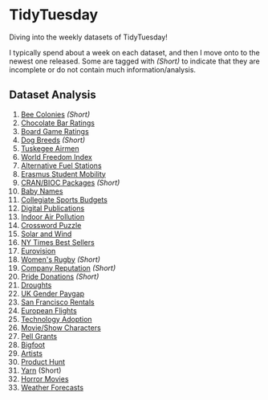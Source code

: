 # TidyTuesday
Diving into the weekly datasets of TidyTuesday! 

I typically spend about a week on each dataset, and then I move onto to the newest one released. Some are tagged with *(Short)* to indicate that they are incomplete or do not contain much information/analysis.

## Dataset Analysis

1. [Bee Colonies](https://github.com/MattHondrakis/TidyTuesday/blob/main/01-11-22/Bees.md) *(Short)*
2. [Chocolate Bar Ratings](https://github.com/MattHondrakis/TidyTuesday/blob/main/01-18-22/Chocolate.md)
3. [Board Game Ratings](https://github.com/MattHondrakis/TidyTuesday/blob/main/01-25-22/BoardGames.md)
4. [Dog Breeds](https://github.com/MattHondrakis/TidyTuesday/blob/main/02-01-22/DogBreeds.md) *(Short)*
5. [Tuskegee Airmen](https://github.com/MattHondrakis/TidyTuesday/blob/main/02-08-22/Airmen.md)
6. [World Freedom Index](https://github.com/MattHondrakis/TidyTuesday/blob/main/02-22-22/Freedom.md)
7. [Alternative Fuel Stations](https://github.com/MattHondrakis/TidyTuesday/blob/main/03-01-22/Stations.md)
8. [Erasmus Student Mobility](https://github.com/MattHondrakis/TidyTuesday/blob/main/03-08-22/Erasmus.md)
9. [CRAN/BIOC Packages](https://github.com/MattHondrakis/TidyTuesday/blob/main/03-15-22/Packages.md) *(Short)*
10. [Baby Names](https://github.com/MattHondrakis/TidyTuesday/blob/main/03-22-22/BabyNames.md)
11. [Collegiate Sports Budgets](https://github.com/MattHondrakis/TidyTuesday/blob/main/03-29-22/Sports.md) 
12. [Digital Publications](https://github.com/MattHondrakis/TidyTuesday/blob/main/04-05-22/Publications.md)
13. [Indoor Air Pollution](https://github.com/MattHondrakis/TidyTuesday/blob/main/04-12-22/Indoor-Pollution.md)
14. [Crossword Puzzle](https://github.com/MattHondrakis/TidyTuesday/blob/main/04-19-22/Crossword-Puzzle.md)
15. [Solar and Wind](https://github.com/MattHondrakis/TidyTuesday/blob/main/05-03-22/Solar-and-Wind.md)
16. [NY Times Best Sellers](https://github.com/MattHondrakis/TidyTuesday/blob/main/05-10-22/NYT-Best-Sellers.md)
17. [Eurovision](https://github.com/MattHondrakis/TidyTuesday/blob/main/05-17-22/Eurovision.md)
18. [Women's Rugby](https://github.com/MattHondrakis/TidyTuesday/blob/main/05-24-22/Women-s-Rugby.md) *(Short)*
19. [Company Reputation](https://github.com/MattHondrakis/TidyTuesday/blob/main/05-31-22/Company-Reputation.md) *(Short)*
20. [Pride Donations](https://github.com/MattHondrakis/TidyTuesday/blob/main/06-07-22/Pride-Donations.md) *(Short)*
21. [Droughts](https://github.com/MattHondrakis/TidyTuesday/blob/main/06-14-22/Drought.md)
22. [UK Gender Paygap](https://github.com/MattHondrakis/TidyTuesday/blob/main/06-28-22/Paygap.md)
23. [San Francisco Rentals](https://github.com/MattHondrakis/TidyTuesday/blob/main/07-05-22/San-Fransisco-Rentals.md)
24. [European Flights](https://github.com/MattHondrakis/TidyTuesday/blob/main/07-12-22/European-Flights.md)
25. [Technology Adoption](https://github.com/MattHondrakis/TidyTuesday/blob/main/07-19-22/Technology.md)
26. [Movie/Show Characters](https://github.com/MattHondrakis/TidyTuesday/blob/main/08-16-22/Characters.md) 
27. [Pell Grants](https://github.com/MattHondrakis/TidyTuesday/blob/main/08-30-22/Pell-Grants.md)
28. [Bigfoot](https://github.com/MattHondrakis/TidyTuesday/blob/main/09-13-22/Bigfoot.md)
29. [Artists](https://github.com/MattHondrakis/TidyTuesday/blob/main/09-27-22/Artists.md)
30. [Product Hunt](https://github.com/MattHondrakis/TidyTuesday/blob/main/10-04-22/Product.md)
31. [Yarn](https://github.com/MattHondrakis/TidyTuesday/blob/main/10-11-22/Ravelry-Yarn.md) (Short)
32. [Horror Movies](https://github.com/MattHondrakis/TidyTuesday/blob/main/11-01-22/Horror-Movies.md)
33. [Weather Forecasts](https://github.com/MattHondrakis/TidyTuesday/blob/main/12-20-22/Weather-Forecasts.md)

